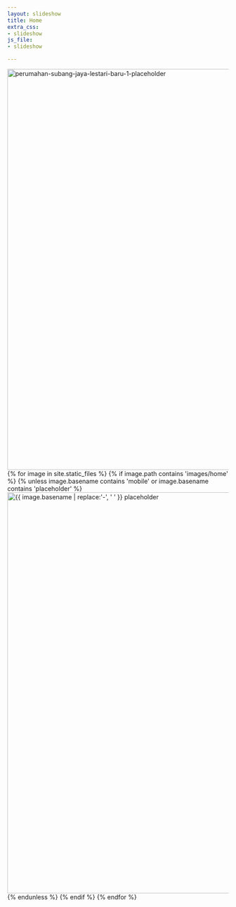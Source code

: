 ```yaml
---
layout: slideshow
title: Home
extra_css:
- slideshow
js_file:
- slideshow

---
```



<div class="slideshow-container">
			<span class="mySlides fade">
					<picture>
					<source media="(min-width: 1001px)" srcset="{{ site.base_url }}{{ image.path }}" alt="{{ image.basename | replace:'-', ' ' }}" class="slideshow-content" width="1920" height="911">
					<source media="(max-width: 1000px)" srcset="{{ site.base_url }}/assets/home/perumahan-subang-jaya-lestari-baru-1-mobile.jpg" alt="perumahan-subang-jaya-lestari-baru-1-mobile" class="slideshow-content">
					<img src="{{ site.base_url }}/assets/home/perumahan-subang-jaya-lestari-baru-1.jpg" alt="perumahan-subang-jaya-lestari-baru-1-placeholder" class="slideshow-content" width="1920" height="911" />
					</picture>
				</span>
		{% for image in site.static_files %}
			{% if image.path contains 'images/home' %}
				{% unless image.basename contains 'mobile' or image.basename contains 'placeholder' %}
				<span class="mySlides fade">
					<picture>
					<source media="(min-width: 1001px)" srcset="{{ site.base_url }}{{ image.path }}" alt="{{ image.basename | replace:'-', ' ' }}" class="slideshow-content" width="1920" height="911">
					<source media="(max-width: 1000px)" srcset="{{ site.base_url }}{{ image.path | remove:'.jpg' }}-mobile.jpg" alt="{{ image.basename | replace:'-', ' ' }} mobile" class="slideshow-content" style="display:none;">
					<img src="{{ site.base_url }}{{ image.path | remove:'.jpg' }}.jpg" alt="{{ image.basename | replace:'-', ' ' }} placeholder" class="slideshow-content" width="1920" height="911" />
					</picture>
				</span>
				{% endunless %}
			{% endif %}
		{% endfor %}
</div>